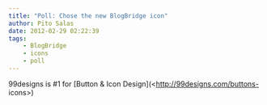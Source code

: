 ```yaml
---
title: "Poll: Chose the new BlogBridge icon"
author: Pito Salas
date: 2012-02-29 02:22:39
tags:
    - BlogBridge
    - icons
    - poll
---
```



99designs is #1 for [Button & Icon Design](<http://99designs.com/buttons-
icons>)


